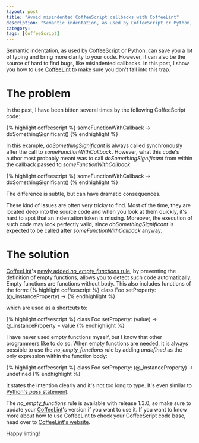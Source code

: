 ```yaml
---
layout: post
title: "Avoid misindented CoffeeScript callbacks with CoffeeLint"
description: "Semantic indentation, as used by CoffeeScript or Python, can save you a lot of typing and bring more clarity to your code. However, it can also be the source of hard to find bugs, like misindented callbacks. In this post, I show you how to use CoffeeLint to make sure you don't fall into this trap."
category:
tags: [CoffeeScript]
---
```


Semantic indentation, as used by [CoffeeScript](http://coffeescript.org/) or [Python](https://www.python.org/), can save you a lot of typing and bring more clarity to your code. However, it can also be the source of hard to find bugs, like misindented callbacks. In this post, I show you how to use [CoffeeLint](http://www.coffeelint.org/) to make sure you don't fall into this trap.

The problem
===========

In the past, I have been bitten several times by the following CoffeeScript code:

{% highlight coffeescript %}
someFunctionWithCallback ->
doSomethingSignificant()
{% endhighlight %}

In this example, _doSomethingSignificant_ is always called synchronously after the call to _someFunctionWithCallback_.
However, what this code's author most probably meant was to call _doSomethingSignificant_ from within the callback passed to _someFunctionWithCallback_:

{% highlight coffeescript %}
someFunctionWithCallback ->
  doSomethingSignificant()
{% endhighlight %}

The difference is subtle, but can have dramatic consequences.

These kind of issues are often very tricky to find. Most of the time, they are located deep into the source code and when you look at them quickly, it's hard to spot that an indentation token is missing. Moreover, the execution of such code may look perfectly valid, since _doSomethingSignificant_ is expected to be called after _someFunctionWithCallback_ anyway.

The solution
============

[CoffeeLint](http://www.coffeelint.org/)'s [newly added _no\_empty\_functions_ rule](https://github.com/clutchski/coffeelint/pull/254), by preventing the definition of empty functions, allows you to detect such code automatically.
Empty functions are functions without body. This also includes functions of the form:
{% highlight coffeescript %}
class Foo
  setProperty: (@_instanceProperty) ->
{% endhighlight %}

which are used as a shortcuts to:

{% highlight coffeescript %}
class Foo
  setProperty: (value) ->
    @_instanceProperty = value
{% endhighlight %}

I have never used empty functions myself, but I know that other programmers like to do so. When empty functions are needed, it
is always possible to use the _no\_empty\_functions_ rule by adding _undefined_ as the only expression within the function body:

{% highlight coffeescript %}
class Foo
  setProperty: (@_instanceProperty) ->
    undefined
{% endhighlight %}

It states the intention clearly and it's not too long to type. It's even similar to [Python's _pass_ statement](https://docs.python.org/3/reference/simple_stmts.html?highlight=pass#the-pass-statement).

The _no\_empty\_functions_ rule is available with release 1.3.0, so make sure to update your [CoffeeLint](http://www.coffeelint.org/)'s version if you want to use it. If you want to know more about how to use CoffeeLint to check your CoffeeScript code base, head over to [CoffeeLint's website](http://www.coffeelint.org/).

Happy linting!
